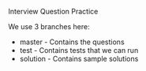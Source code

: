 Interview Question Practice

We use 3 branches here:
* master - Contains the questions
* test - Contains tests that we can run
* solution - Contains sample solutions
